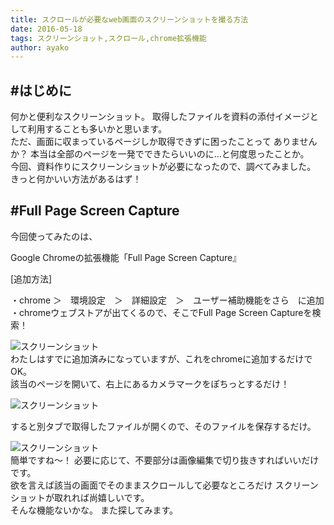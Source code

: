 ```yaml
---
title: スクロールが必要なweb画面のスクリーンショットを撮る方法
date: 2016-05-18
tags: スクリーンショット,スクロール,chrome拡張機能
author: ayako
---
```


#はじめに
---

何かと便利なスクリーンショット。
取得したファイルを資料の添付イメージとして利用することも多いかと思います。
<br>
ただ、画面に収まっているページしか取得できずに困ったことって
ありませんか？
本当は全部のページを一発でできたらいいのに...と何度思ったことか。
<br>
今回、資料作りにスクリーンショットが必要になったので、調べてみました。
きっと何かいい方法があるはず！
<br>

#Full Page Screen Capture
---

今回使ってみたのは、

Google Chromeの拡張機能「Full Page Screen Capture』

[追加方法]

・chrome ＞　環境設定　＞　詳細設定　＞　ユーザー補助機能をさら　に追加
<br>
・chromeウェブストアが出てくるので、そこでFull Page Screen Captureを検索！

![スクリーンショット](./2016/0518_screenshot/20160518_03.png)
<br>
わたしはすでに追加済みになっていますが、これをchromeに追加するだけでOK。
<br>
該当のページを開いて、右上にあるカメラマークをぽちっとするだけ！

![スクリーンショット](./2016/0518_screenshot/20160518_01.png)

すると別タブで取得したファイルが開くので、そのファイルを保存するだけ。

![スクリーンショット](./2016/0518_screenshot/20160518_02.png)
<br>
簡単ですね〜！
必要に応じて、不要部分は画像編集で切り抜きすればいいだけです。
<br>
欲を言えば該当の画面でそのままスクロールして必要なところだけ
スクリーンショットが取れれば尚嬉しいです。
<br>
そんな機能ないかな。
また探してみます。